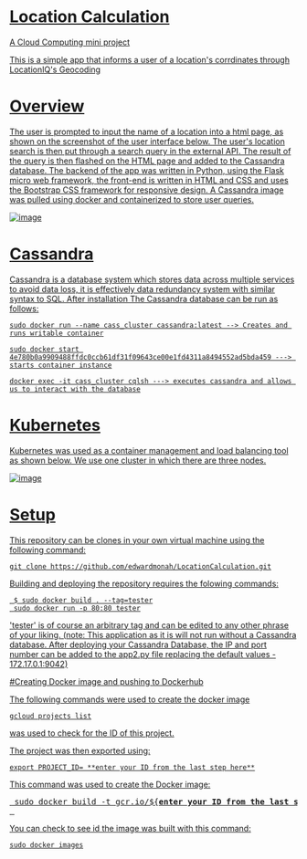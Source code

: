 # <u>**Location Calculation**

A Cloud Computing mini project

This is a simple app that informs a user of a location's corrdinates through LocationIQ's Geocoding
 
# Overview
  
The user is prompted to input the name of a location into a html page, as shown on the screenshot of the user interface below. The user's location search is then put through a search query in the external API. The result of the query is then flashed on the HTML page and added to the Cassandra database. The backend of the app was written in Python, using the Flask micro web framework, the front-end is written in HTML and CSS and uses the Bootstrap CSS framework for responsive design. A Cassandra image was pulled using docker and containerized to store user queries.

![image](https://user-images.githubusercontent.com/96924468/162692092-f5b3aa55-e05a-4a5f-b03d-51e36436179e.png)
 
# Cassandra 

Cassandra is a database system which stores data across multiple services to avoid data loss, it is effectively data redundancy system with similar syntax to SQL. After installation The Cassandra database can be run as follows:
 
```
sudo docker run --name cass_cluster cassandra:latest --> Creates and runs writable container
```

```
sudo docker start 4e780b0a9909488ffdc0ccb61df31f09643ce00e1fd4311a8494552ad5bda459 ---> starts container instance
```
 
``` 
docker exec -it cass_cluster cqlsh ---> executes cassandra and allows us to interact with the database
```
 
# Kubernetes

Kubernetes was used as a container management and load balancing tool as shown below. We use one cluster in which there are three nodes.

![image](https://user-images.githubusercontent.com/96924468/162695851-4400c7ef-b2e1-4456-b52c-39354b44f676.png)
 
 
 # Setup
 
 This repository can be clones in your own virtual machine using the following command:
 
 ```
 git clone https://github.com/edwardmonah/LocationCalculation.git
 ```
Building and deploying the repository requires the folowing commands:
 
```
 $ sudo docker build . --tag=tester
 sudo docker run -p 80:80 tester
```
'tester' is of course an arbitrary tag and can be edited to any other phrase of your liking.
 (note: This application as it is will not run without a Cassandra database. After deploying your Cassandra Database, the IP and port number can be added to the app2.py file replacing the default values - 172.17.0.1:9042)
 
 #Creating Docker image and pushing to Dockerhub
 
 The following commands were used to create the docker image
 ```
 gcloud projects list
```
 was used to check for the ID of this project.
 
 The project was then exported using:
 ```
 export PROJECT_ID= **enter your ID from the last step here**
 ```
 This command was used to create the Docker image:
 
 <pre>
 sudo docker build -t gcr.io/${<b>enter your ID from the last step here</b>}/location .
 </pre>
 You can check to see id the image was built with this command:
 ```
 sudo docker images
 ```
 
 
